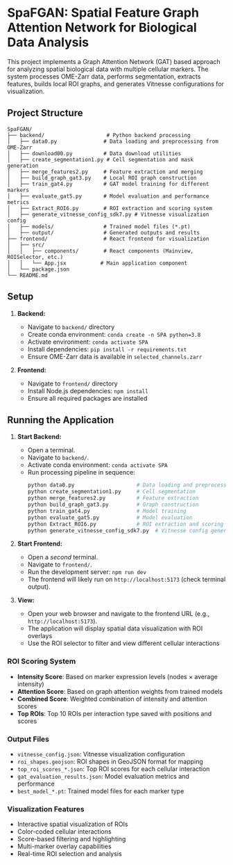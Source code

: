 # SpaFGAN: Spatial Feature Graph Attention Network for Biological Data Analysis

This project implements a Graph Attention Network (GAT) based approach for analyzing spatial biological data with multiple cellular markers. The system processes OME-Zarr data, performs segmentation, extracts features, builds local ROI graphs, and generates Vitnesse configurations for visualization.

## Project Structure

```
SpaFGAN/
├── backend/                    # Python backend processing
│   ├── data0.py               # Data loading and preprocessing from OME-Zarr
│   ├── download00.py          # Data download utilities
│   ├── create_segmentation1.py # Cell segmentation and mask generation
│   ├── merge_features2.py     # Feature extraction and merging
│   ├── build_graph_gat3.py    # Local ROI graph construction
│   ├── train_gat4.py          # GAT model training for different markers
│   ├── evaluate_gat5.py       # Model evaluation and performance metrics
│   ├── Extract_ROI6.py        # ROI extraction and scoring system
│   ├── generate_vitnesse_config_sdk7.py # Vitnesse visualization config
│   ├── models/                # Trained model files (*.pt)
│   ├── output/                # Generated outputs and results
├── frontend/                  # React frontend for visualization
│   ├── src/
│   │   ├── components/        # React components (Mainview, ROISelector, etc.)
│   │   └── App.jsx           # Main application component
│   └── package.json
└── README.md
```

## Setup

1.  **Backend:**
    *   Navigate to `backend/` directory
    *   Create conda environment: `conda create -n SPA python=3.8`
    *   Activate environment: `conda activate SPA`
    *   Install dependencies: `pip install -r requirements.txt`
    *   Ensure OME-Zarr data is available in `selected_channels.zarr`

2.  **Frontend:**
    *   Navigate to `frontend/` directory
    *   Install Node.js dependencies: `npm install`
    *   Ensure all required packages are installed

## Running the Application

1.  **Start Backend:**
    *   Open a terminal.
    *   Navigate to `backend/`.
    *   Activate conda environment: `conda activate SPA`
    *   Run processing pipeline in sequence:
        ```bash
        python data0.py                    # Data loading and preprocessing
        python create_segmentation1.py     # Cell segmentation
        python merge_features2.py          # Feature extraction
        python build_graph_gat3.py         # Graph construction
        python train_gat4.py               # Model training
        python evaluate_gat5.py            # Model evaluation
        python Extract_ROI6.py             # ROI extraction and scoring
        python generate_vitnesse_config_sdk7.py  # Vitnesse config generation
        ```

2.  **Start Frontend:**
    *   Open a *second* terminal.
    *   Navigate to `frontend/`.
    *   Run the development server: `npm run dev`
    *   The frontend will likely run on `http://localhost:5173` (check terminal output).

3.  **View:**
    *   Open your web browser and navigate to the frontend URL (e.g., `http://localhost:5173`). 
    *   The application will display spatial data visualization with ROI overlays
    *   Use the ROI selector to filter and view different cellular interactions

### ROI Scoring System
- **Intensity Score**: Based on marker expression levels (nodes × average intensity)
- **Attention Score**: Based on graph attention weights from trained models
- **Combined Score**: Weighted combination of intensity and attention scores
- **Top ROIs**: Top 10 ROIs per interaction type saved with positions and scores

### Output Files
- `vitnesse_config.json`: Vitnesse visualization configuration
- `roi_shapes.geojson`: ROI shapes in GeoJSON format for mapping
- `top_roi_scores_*.json`: Top ROI scores for each cellular interaction
- `gat_evaluation_results.json`: Model evaluation metrics and performance
- `best_model_*.pt`: Trained model files for each marker type

### Visualization Features
- Interactive spatial visualization of ROIs
- Color-coded cellular interactions
- Score-based filtering and highlighting
- Multi-marker overlay capabilities
- Real-time ROI selection and analysis
